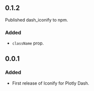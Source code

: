 ## 0.1.2

Published dash_iconify to npm.

### Added

- `className` prop.

## 0.0.1 

### Added
 - First release of Iconify for Plotly Dash.